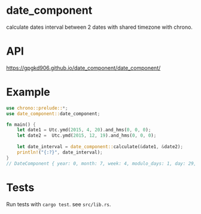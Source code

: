 # date_component

calculate dates interval between 2 dates with shared timezone with chrono.

# API
https://gpgkd906.github.io/date_component/date_component/

# Example

```rust
use chrono::prelude::*;
use date_component::date_component;

fn main() {
    let date1 = Utc.ymd(2015, 4, 20).and_hms(0, 0, 0);
    let date2 =  Utc.ymd(2015, 12, 19).and_hms(0, 0, 0);
    
    let date_interval = date_component::calculate(&date1, &date2);
    println!("{:?}", date_interval);
}
// DateComponent { year: 0, month: 7, week: 4, modulo_days: 1, day: 29, hour: 0, minute: 0, second: 0, interval_seconds: 20995200, interval_minutes: 349920, interval_hours: 5832, interval_days: 243, invert: false }
```

# Tests
Run tests with `cargo test`. see `src/lib.rs`.